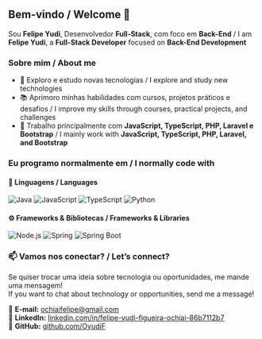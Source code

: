 ## Bem-vindo / Welcome 👋  

Sou **Felipe Yudi**, Desenvolvedor **Full-Stack**, com foco em **Back-End**  / I am **Felipe Yudi**, a **Full-Stack Developer** focused on **Back-End Development**  

### Sobre mim / About me  

+ 🚀 Exploro e estudo novas tecnologias / I explore and study new technologies  
+ 📚 Aprimoro minhas habilidades com cursos, projetos práticos e desafios / I improve my skills through courses, practical projects, and challenges  
+ 🔧 Trabalho principalmente com **JavaScript, TypeScript, PHP, Laravel e Bootstrap** / I mainly work with **JavaScript, TypeScript, PHP, Laravel, and Bootstrap**  

### Eu programo normalmente em / I normally code with 

#### 🧠 Linguagens / Languages  
![Java](https://img.shields.io/badge/-Java-007396?style=flat-square&logo=java&logoColor=white) ![JavaScript](https://img.shields.io/badge/-JavaScript-F7DF1E?style=flat-square&logo=javascript&logoColor=black) ![TypeScript](https://img.shields.io/badge/-TypeScript-3178C6?style=flat-square&logo=typescript&logoColor=white) ![Python](https://img.shields.io/badge/-Python-3776AB?style=flat-square&logo=python&logoColor=white)  

#### ⚙️ Frameworks & Bibliotecas / Frameworks & Libraries  
![Node.js](https://img.shields.io/badge/-Node.js-339933?style=flat-square&logo=node.js&logoColor=white)
![Spring](https://img.shields.io/badge/-Spring-6DB33F?style=flat-square&logo=spring&logoColor=white)
![Spring Boot](https://img.shields.io/badge/-Spring-6DB33F?style=flat-square&logo=spring&logoColor=white)

### 📫 Vamos nos conectar? / Let’s connect?  

Se quiser trocar uma ideia sobre tecnologia ou oportunidades, me mande uma mensagem!  
If you want to chat about technology or opportunities, send me a message!  

📩 **E-mail:** [ochiaifelipe@gmail.com](mailto:ochiaifelipe@gmail.com)  
🔗 **LinkedIn:** [linkedin.com/in/felipe-yudi-figueira-ochiai-86b7112b7](https://www.linkedin.com/in/felipe-yudi-figueira-ochiai-86b7112b7)  
🐙 **GitHub:** [github.com/OyudiF](https://github.com/OyudiF)
